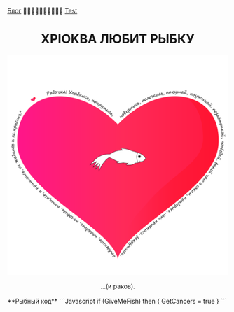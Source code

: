 [Блог](/blog/) 🥒🥒🥒🥒🥒🥒🥒🥒🥒🥒 [Test](/github-slideshow)
# <center>XPIOKBA ЛЮБИТ РЫБКУ</center>
![Image](heart.png)
<center>...(и раков).</center>
<br>
**Рыбный код**
```Javascript 
if (GiveMeFish)
then {
  GetCancers = true
}
```
